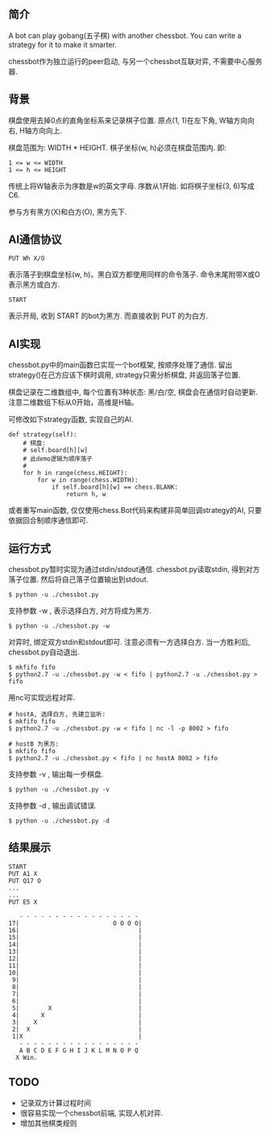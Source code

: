 ## 简介

A bot can play gobang(五子棋) with another chessbot. You can write a strategy for it to make it smarter.

chessbot作为独立运行的peer启动, 与另一个chessbot互联对弈, 不需要中心服务器.

## 背景

棋盘使用去掉0点的直角坐标系来记录棋子位置. 原点(1, 1)在左下角, W轴方向向右, H轴方向向上.

棋盘范围为: WIDTH * HEIGHT. 棋子坐标(w, h)必须在棋盘范围内. 即:

    1 <= w <= WIDTH
    1 <= h <= HEIGHT

传统上将W轴表示为序数是w的英文字母. 序数从1开始. 如将棋子坐标(3, 6)写成C6.

参与方有黑方(X)和白方(O), 黑方先下.


## AI通信协议

    PUT Wh X/O

表示落子到棋盘坐标(w, h)。黑白双方都使用同样的命令落子. 命令末尾附带X或O表示黑方或白方.

    START

表示开局, 收到 START 的bot为黑方. 而直接收到 PUT 的为白方.


## AI实现

chessbot.py中的main函数已实现一个bot框架, 按顺序处理了通信. 留出strategy()在己方应该下棋时调用, strategy只需分析棋盘, 并返回落子位置.

棋盘记录在二维数组中, 每个位置有3种状态: 黑/白/空, 棋盘会在通信时自动更新. 注意二维数组下标从0开始，高维是H轴。

可修改如下strategy函数, 实现自己的AI.

    def strategy(self):
        # 棋盘:
        # self.board[h][w]
        # 此demo逻辑为顺序落子
        #
        for h in range(chess.HEIGHT):
            for w in range(chess.WIDTH):
                if self.board[h][w] == chess.BLANK:
                    return h, w

或者重写main函数, 仅仅使用chess.Bot代码来构建非简单回调strategy的AI, 只要依据回合制顺序通信即可.


## 运行方式

chessbot.py暂时实现为通过stdin/stdout通信. chessbot.py读取stdin, 得到对方落子位置. 然后将自己落子位置输出到stdout.

    $ python -u ./chessbot.py
    
支持参数 -w , 表示选择白方, 对方将成为黑方.

    $ python -u ./chessbot.py -w

对弈时, 绑定双方stdin和stdout即可. 注意必须有一方选择白方. 当一方胜利后, chessbot.py自动退出.

    $ mkfifo fifo
    $ python2.7 -u ./chessbot.py -w < fifo | python2.7 -u ./chessbot.py > fifo

用nc可实现远程对弈.

    # hostA, 选择白方, 先建立监听:
    $ mkfifo fifo
    $ python2.7 -u ./chessbot.py -w < fifo | nc -l -p 8002 > fifo

    # hostB 为黑方:
    $ mkfifo fifo
    $ python2.7 -u ./chessbot.py < fifo | nc hostA 8002 > fifo
    
支持参数 -v , 输出每一步棋盘.

    $ python -u ./chessbot.py -v

支持参数 -d , 输出调试错误.

    $ python -u ./chessbot.py -d


## 结果展示

    START
    PUT A1 X
    PUT Q17 O
    ...
    ...
    PUT E5 X
    
       - - - - - - - - - - - - - - - - -
    17|                          O O O O|
    16|                                 |
    15|                                 |
    14|                                 |
    13|                                 |
    12|                                 |
    11|                                 |
    10|                                 |
     9|                                 |
     8|                                 |
     7|                                 |
     6|                                 |
     5|        X                        |
     4|      X                          |
     3|    X                            |
     2|  X                              |
     1|X                                |
       - - - - - - - - - - - - - - - - -
       A B C D E F G H I J K L M N O P Q
      X Win.

## TODO

* 记录双方计算过程时间
* 很容易实现一个chessbot前端, 实现人机对弈.
* 增加其他棋类规则
